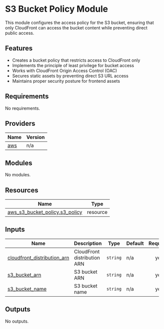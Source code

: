 # S3 Bucket Policy Module

This module configures the access policy for the S3 bucket, ensuring that only CloudFront can access the bucket content while preventing direct public access.

## Features

- Creates a bucket policy that restricts access to CloudFront only
- Implements the principle of least privilege for bucket access
- Works with CloudFront Origin Access Control (OAC)
- Secures static assets by preventing direct S3 URL access
- Maintains proper security posture for frontend assets

<!-- BEGIN_TF_DOCS -->
## Requirements

No requirements.

## Providers

| Name | Version |
|------|---------|
| <a name="provider_aws"></a> [aws](#provider\_aws) | n/a |

## Modules

No modules.

## Resources

| Name | Type |
|------|------|
| [aws_s3_bucket_policy.s3_policy](https://registry.terraform.io/providers/hashicorp/aws/latest/docs/resources/s3_bucket_policy) | resource |

## Inputs

| Name | Description | Type | Default | Required |
|------|-------------|------|---------|:--------:|
| <a name="input_cloudfront_distribution_arn"></a> [cloudfront\_distribution\_arn](#input\_cloudfront\_distribution\_arn) | CloudFront distribution ARN | `string` | n/a | yes |
| <a name="input_s3_bucket_arn"></a> [s3\_bucket\_arn](#input\_s3\_bucket\_arn) | S3 bucket ARN | `string` | n/a | yes |
| <a name="input_s3_bucket_name"></a> [s3\_bucket\_name](#input\_s3\_bucket\_name) | S3 bucket name | `string` | n/a | yes |

## Outputs

No outputs.
<!-- END_TF_DOCS -->

